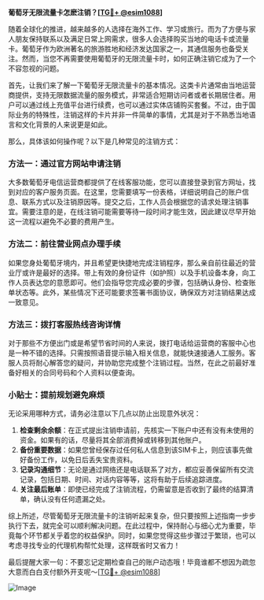 **葡萄牙无限流量卡怎麽注销？[[TG💪+ @esim1088](https://t.me/s/esim1088)]**

随着全球化的推进，越来越多的人选择在海外工作、学习或旅行。而为了方便与家人朋友保持联系以及满足日常上网需求，很多人会选择购买当地的电话卡或流量卡。葡萄牙作为欧洲著名的旅游胜地和经济发达国家之一，其通信服务也备受关注。然而，当您不再需要使用葡萄牙的无限流量卡时，如何正确注销它成为了一个不容忽视的问题。

首先，让我们来了解一下葡萄牙无限流量卡的基本情况。这类卡片通常由当地运营商提供，支持无限数据流量的服务模式，非常适合短期访问者或者长期居住者。用户可以通过线上充值平台进行续费，也可以通过实体店铺购买套餐。不过，由于国际业务的特殊性，注销这样的卡片并非一件简单的事情，尤其是对于不熟悉当地语言和文化背景的人来说更是如此。

那么，具体该如何操作呢？以下是几种常见的注销方式：

### 方法一：通过官方网站申请注销

大多数葡萄牙电信运营商都提供了在线客服功能，您可以直接登录到官方网址，找到对应的客户服务页面。在这里，您需要填写一份表格，详细说明自己的账户信息、联系方式以及注销原因等。提交之后，工作人员会根据您的请求处理注销事宜。需要注意的是，在线注销可能需要等待一段时间才能生效，因此建议尽早开始这一流程以避免不必要的费用产生。

### 方法二：前往营业网点办理手续

如果您身处葡萄牙境内，并且希望更快捷地完成注销程序，那么亲自前往最近的营业厅或许是最好的选择。带上有效的身份证件（如护照）以及手机设备本身，向工作人员表达您的意愿即可。他们会指导您完成必要的步骤，包括确认身份、检查账单状态等。此外，某些情况下还可能要求签署书面协议，确保双方对注销结果达成一致意见。

### 方法三：拨打客服热线咨询详情

对于那些不方便出门或是希望节省时间的人来说，拨打电话给运营商的客服中心也是一种不错的选择。只需按照语音提示输入相关信息，就能快速接通人工服务。客服人员将耐心解答您的疑问，并协助您完成整个注销过程。当然，在此之前最好准备好相关的合同号码和个人资料以便查询。

### 小贴士：提前规划避免麻烦

无论采用哪种方式，请务必注意以下几点以防止出现意外状况：
1. **检查剩余余额**：在正式提出注销申请前，先核实一下账户中还有没有未使用的资金。如果有的话，尽量将其全部消费掉或转移到其他账户。
2. **备份重要数据**：如果您曾经保存过任何私人信息到该SIM卡上，则应该事先做好备份工作，以免日后丢失宝贵资料。
3. **记录沟通细节**：无论是通过网络还是电话联系了对方，都应妥善保留所有交流记录，包括日期、时间、对话内容等等，这将有助于后续追踪进度。
4. **关注最后账单**：即使已经完成了注销流程，仍需留意是否收到了最终的结算清单，确认没有任何遗漏之处。

综上所述，尽管葡萄牙无限流量卡的注销听起来复杂，但只要按照上述指南一步步执行下去，就完全可以顺利解决问题。在此过程中，保持耐心与细心尤为重要，毕竟每个环节都关乎着您的权益保护。同时，如果您觉得这些步骤过于繁琐，也可以考虑寻找专业的代理机构帮忙处理，这样既省时又省力！

最后提醒大家一句：不要忘记定期检查自己的账户动态哦！毕竟谁都不想因为疏忽大意而白白支付额外开支呢～[[TG💪+ @esim1088](https://t.me/s/esim1088)]

![Image](https://i.postimg.cc/4NQfJmqS/Snipaste-2025-05-13-00-14-12.png)